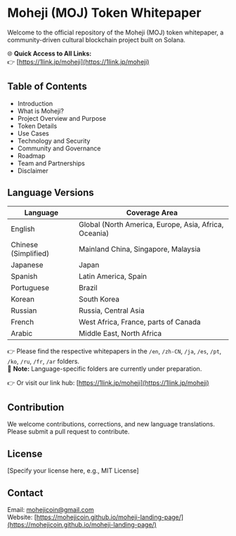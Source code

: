 # Moheji (MOJ) Token Whitepaper

Welcome to the official repository of the Moheji (MOJ) token whitepaper, a community-driven cultural blockchain project built on Solana.

🌐 **Quick Access to All Links:**  
👉 [https://1link.jp/moheji](https://1link.jp/moheji)

## Table of Contents
- Introduction
- What is Moheji?
- Project Overview and Purpose
- Token Details
- Use Cases
- Technology and Security
- Community and Governance
- Roadmap
- Team and Partnerships
- Disclaimer

## Language Versions

| Language | Coverage Area |
|-----------|----------------|
| English | Global (North America, Europe, Asia, Africa, Oceania) |
| Chinese (Simplified) | Mainland China, Singapore, Malaysia |
| Japanese | Japan |
| Spanish | Latin America, Spain |
| Portuguese | Brazil |
| Korean | South Korea |
| Russian | Russia, Central Asia |
| French | West Africa, France, parts of Canada |
| Arabic | Middle East, North Africa |

👉 Please find the respective whitepapers in the `/en`, `/zh-CN`, `/ja`, `/es`, `/pt`, `/ko`, `/ru`, `/fr`, `/ar` folders.  
📝 **Note:** Language-specific folders are currently under preparation.

👉 Or visit our link hub: [https://1link.jp/moheji](https://1link.jp/moheji)

## Contribution

We welcome contributions, corrections, and new language translations.  
Please submit a pull request to contribute.

## License

[Specify your license here, e.g., MIT License]

## Contact

Email: mohejicoin@gmail.com  
Website: [https://mohejicoin.github.io/moheji-landing-page/](https://mohejicoin.github.io/moheji-landing-page/)
